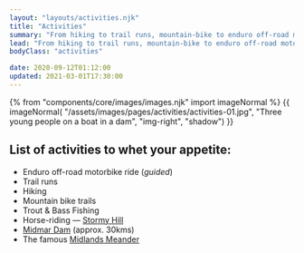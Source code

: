 ```yaml
---
layout: "layouts/activities.njk"
title: "Activities"
summary: "From hiking to trail runs, mountain-bike to enduro off-road motorbike rides, trout and bass fishing to horse-rides – whatever your outdoor fancy, there are plenty of activities on offer for you to enjoy in our beautiful surrounding area."
lead: "From hiking to trail runs, mountain-bike to enduro off-road motorbike rides, trout and bass fishing to horse-rides – whatever your outdoor fancy, there are plenty of activities on offer for you to enjoy in our beautiful surrounding area."
bodyClass: "activities"

date: 2020-09-12T01:12:00
updated: 2021-03-01T17:30:00
---
```


{% from "components/core/images/images.njk" import imageNormal %}
{{ imageNormal(
  "/assets/images/pages/activities/activities-01.jpg",
  "Three young people on a boat in a dam",
  "img-right",
  "shadow")
}}
## List of activities to whet your appetite:

* Enduro off-road motorbike ride (*guided*)
* Trail runs
* Hiking
* Mountain bike trails
* Trout & Bass Fishing
* Horse-riding &mdash; [Stormy Hill][1]
* [Midmar Dam][2] (approx. 30kms)
* The famous [Midlands Meander][3]

[1]: http://www.stormyhill.co.za/
[2]: http://www.sa-venues.com/game-reserves/kzn_midmar-dam.htm
[3]: http://www.midlandsmeander.co.za/
